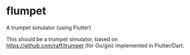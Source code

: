 # flumpet
A trumpet simulator (using Flutter)

This should be a trumpet simulator, based on https://github.com/raff/trumpet (for Go/gio) implemented in Flutter/Dart.

